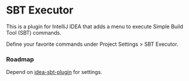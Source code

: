 # SBT Executor #

This is a plugin for IntelliJ IDEA that adds a menu to execute Simple Build Tool (SBT) commands.

Define your favorite commands under Project Settings > SBT Executor.

### Roadmap ###

Depend on [idea-sbt-plugin](https://github.com/orfjackal/idea-sbt-plugin) for settings.